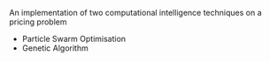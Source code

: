 An implementation of two computational intelligence techniques on a pricing problem
* Particle Swarm Optimisation
* Genetic Algorithm
